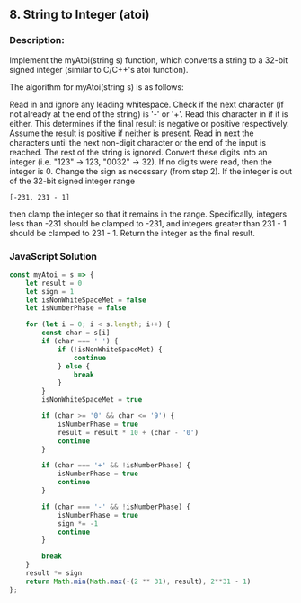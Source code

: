 ## 8. String to Integer (atoi)


### Description:
Implement the myAtoi(string s) function, which converts a string to a 32-bit signed integer (similar to C/C++'s atoi function).

The algorithm for myAtoi(string s) is as follows:

Read in and ignore any leading whitespace.
Check if the next character (if not already at the end of the string) is '-' or '+'. Read this character in if it is either. This determines if the final result is negative or positive respectively. Assume the result is positive if neither is present.
Read in next the characters until the next non-digit character or the end of the input is reached. The rest of the string is ignored.
Convert these digits into an integer (i.e. "123" -> 123, "0032" -> 32). If no digits were read, then the integer is 0. Change the sign as necessary (from step 2).
If the integer is out of the 32-bit signed integer range 
```
[-231, 231 - 1]
```
then clamp the integer so that it remains in the range. Specifically, integers less than -231 should be clamped to -231, and integers greater than 231 - 1 should be clamped to 231 - 1.
Return the integer as the final result.

### JavaScript Solution
```JavaScript
const myAtoi = s => {
    let result = 0
    let sign = 1
    let isNonWhiteSpaceMet = false
    let isNumberPhase = false

    for (let i = 0; i < s.length; i++) {
        const char = s[i]
        if (char === ' ') {
            if (!isNonWhiteSpaceMet) {
                continue
            } else {
                break
            }
        }
        isNonWhiteSpaceMet = true

        if (char >= '0' && char <= '9') {
            isNumberPhase = true
            result = result * 10 + (char - '0')
            continue
        }

        if (char === '+' && !isNumberPhase) {
            isNumberPhase = true
            continue
        }

        if (char === '-' && !isNumberPhase) {
            isNumberPhase = true
            sign *= -1
            continue
        }

        break
    }
    result *= sign
    return Math.min(Math.max(-(2 ** 31), result), 2**31 - 1)
};
```